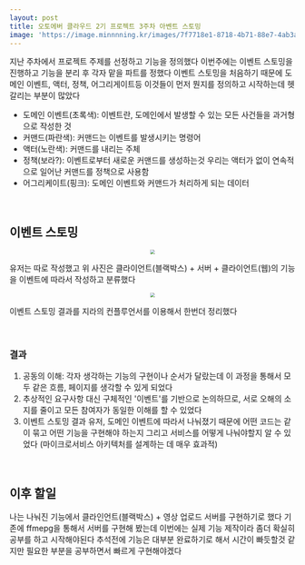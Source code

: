 ```yaml
---
layout: post
title: 오토에버 클라우드 2기 프로젝트 3주차 아벤트 스토밍
image: 'https://image.minnnning.kr/images/7f7718e1-8718-4b71-88e7-4ab3af07d390.webp'
---
```


지난 주차에서 프로젝트 주제를 선정하고 기능을 정의했다 이번주에는 이벤트 스토밍을 진행하고 기능을 분리 후 각자 맡을 파트를 정했다 이벤트 스토밍을 처음하기 때문에 도메인 이벤트, 액터, 정책, 어그리게이트등 이것들이 먼저 뭔지를 정의하고 시작하는데 헷갈리는 부분이 많았다

- 도메인 이벤트(초록색): 이벤트란, 도메인에서 발생할 수 있는 모든 사건들을 과거형으로 작성한 것
- 커맨드(파란색): 커맨드는 이벤트를 발생시키는 명령어
- 액터(노란색): 커맨드를 내리는 주체
- 정책(보라?): 이벤트로부터 새로운 커맨드를 생성하는것 우리는 액터가 없이 연속적으로 일어난 커맨드를 정책으로 사용함
- 어그리케이트(핑크): 도메인 이벤트와 커맨드가 처리하게 되는 데이터

&nbsp;

## 이벤트 스토밍

<center><img src="https://image.minnnning.kr/images/7f7718e1-8718-4b71-88e7-4ab3af07d390.webp" style="zoom:50%;"></center>

유저는 따로 작성했고 위 사진은 클라이언트(블랙박스) + 서버 + 클라이언트(웹)의 기능을 이벤트에 따라서 작성하고 분류했다

<center><img src="https://image.minnnning.kr/images/fb423c6a-5593-412c-8f0f-5fc574f24c5e.webp" style="zoom:50%;"></center>

이벤트 스토밍 결과를 지라의 컨플루언서를 이용해서 한번더 정리했다

&nbsp;

### 결과

1. 공동의 이해:  각자 생각하는 기능의 구현이나 순서가 달랐는데 이 과정을 통해서 모두 같은 흐름, 페이지를 생각할 수 있게 되었다
2. 추상적인 요구사항 대신 구체적인 '이벤트'를 기반으로 논의하므로, 서로 오해의 소지를 줄이고 모든 참여자가 동일한 이해를 할 수 있었다
3. 이벤트 스토밍 결과 유저, 도메인 이벤트에 따라서 나눠졌기 때문에 어떤 코드는 같이 묶고 어떤 기능을 구현해야 하는지 그리고 서비스를 어떻게 나눠야할지 알 수 있었다 (마이크로서비스 아키텍처를 설계하는 데 매우 효과적)

&nbsp;

## 이후 할일

나는 나눠진 기능에서 클라인언트(블랙박스) + 영상 업로드 서버를 구현하기로 했다 기존에 ffmepg을 통해서 서버를 구현해 봤는데 이번에는 실제 기능 제작이라 좀더 확실히 공부를 하고 시작해야된다 추석전에 기능은 대부분 완료하기로 해서 시간이 빠듯할것 같지만 필요한 부분을 공부하면서 빠르게 구현해야겠다
